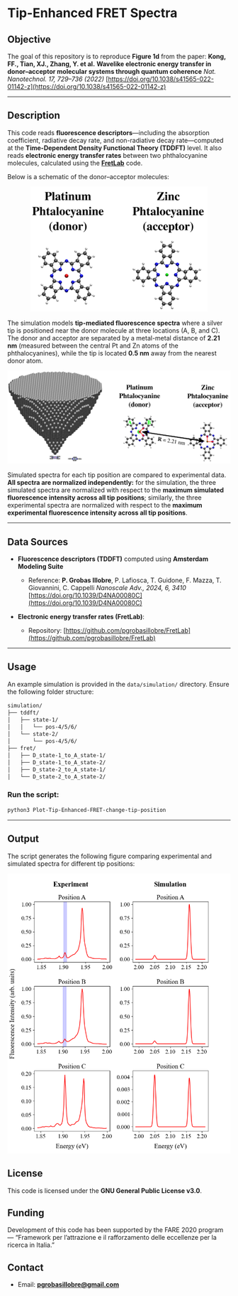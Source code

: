 # Tip-Enhanced FRET Spectra

## Objective

The goal of this repository is to reproduce **Figure 1d** from the paper:
**Kong, FF., Tian, XJ., Zhang, Y. et al.**
**Wavelike electronic energy transfer in donor–acceptor molecular systems through quantum coherence**
*Nat. Nanotechnol. 17, 729–736 (2022)*
[https://doi.org/10.1038/s41565-022-01142-z](https://doi.org/10.1038/s41565-022-01142-z)

---

## Description

This code reads **fluorescence descriptors**—including the absorption coefficient, radiative decay rate, and non-radiative decay rate—computed at the **Time-Dependent Density Functional Theory (TDDFT)** level. It also reads **electronic energy transfer rates** between two phthalocyanine molecules, calculated using the [**FretLab**](https://github.com/pgrobasillobre/FretLab) code.

Below is a schematic of the donor–acceptor molecules:

<p align="center">
  <img src="./_static/molecules_labels.png" alt="Molecule Labels" width="400"/>
</p>


The simulation models **tip-mediated fluorescence spectra** where a silver tip is positioned near the donor molecule at three locations (A, B, and C). The donor and acceptor are separated by a metal-metal distance of **2.21 nm** (measured between the central Pt and Zn atoms of the phthalocyanines), while the tip is located **0.5 nm** away from the nearest donor atom.

<p align="center">
  <img src="./_static/tip-positions.png" alt="Molecule Labels" width="800"/>
</p>

Simulated spectra for each tip position are compared to experimental data. **All spectra are normalized independently:** for the simulation, the three simulated spectra are normalized with respect to the **maximum simulated fluorescence intensity across all tip positions**; similarly, the three experimental spectra are normalized with respect to the **maximum experimental fluorescence intensity across all tip positions**.

---

## Data Sources

- **Fluorescence descriptors (TDDFT)** computed using **Amsterdam Modeling Suite**
  - Reference: **P. Grobas Illobre**, P. Lafiosca, T. Guidone, F. Mazza, T. Giovannini, C. Cappelli *Nanoscale Adv., 2024, 6, 3410* [https://doi.org/10.1039/D4NA00080C](https://doi.org/10.1039/D4NA00080C)

- **Electronic energy transfer rates (FretLab)**:
  - Repository: [https://github.com/pgrobasillobre/FretLab](https://github.com/pgrobasillobre/FretLab)

---

## Usage

An example simulation is provided in the `data/simulation/` directory. Ensure the following folder structure:

```
simulation/
├── tddft/
│   ├── state-1/
│   │   └── pos-4/5/6/
│   └── state-2/
│       └── pos-4/5/6/
├── fret/
│   ├── D_state-1_to_A_state-1/
│   ├── D_state-1_to_A_state-2/
│   ├── D_state-2_to_A_state-1/
│   └── D_state-2_to_A_state-2/
```

### Run the script:

```bash
python3 Plot-Tip-Enhanced-FRET-change-tip-position
```

---

## Output

The script generates the following figure comparing experimental and simulated spectra for different tip positions:

<p align="center">
  <img src="./_static/fret_tip-position_experiment_vs_simulation.png" alt="Molecule Labels" width="600"/>
</p>

## License

This code is licensed under the **GNU General Public License v3.0**.

## Funding

Development of this code has been supported by the FARE 2020 program — “Framework per l’attrazione e il rafforzamento delle eccellenze per la ricerca in Italia.”

## Contact

- Email: **pgrobasillobre@gmail.com**
